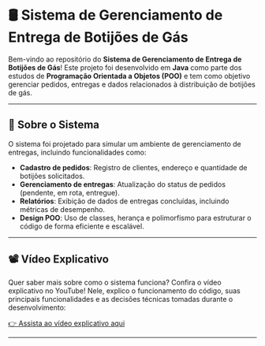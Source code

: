 # 🛢️ Sistema de Gerenciamento de Entrega de Botijões de Gás

Bem-vindo ao repositório do **Sistema de Gerenciamento de Entrega de Botijões de Gás**! Este projeto foi desenvolvido em **Java** como parte dos estudos de **Programação Orientada a Objetos (POO)** e tem como objetivo gerenciar pedidos, entregas e dados relacionados à distribuição de botijões de gás.

---

## 📝 Sobre o Sistema

O sistema foi projetado para simular um ambiente de gerenciamento de entregas, incluindo funcionalidades como:

- **Cadastro de pedidos**: Registro de clientes, endereço e quantidade de botijões solicitados.
- **Gerenciamento de entregas**: Atualização do status de pedidos (pendente, em rota, entregue).
- **Relatórios**: Exibição de dados de entregas concluídas, incluindo métricas de desempenho.
- **Design POO**: Uso de classes, herança e polimorfismo para estruturar o código de forma eficiente e escalável.

---

## 📽️ Vídeo Explicativo

Quer saber mais sobre como o sistema funciona? Confira o vídeo explicativo no YouTube! Nele, explico o funcionamento do código, suas principais funcionalidades e as decisões técnicas tomadas durante o desenvolvimento:

[👉 Assista ao vídeo explicativo aqui](https://youtu.be/x292JH5sWzg)

---

